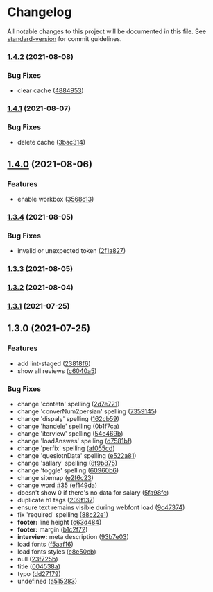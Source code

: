# Changelog

All notable changes to this project will be documented in this file. See [standard-version](https://github.com/conventional-changelog/standard-version) for commit guidelines.

### [1.4.2](https://github.com/jobguywork/website/compare/v1.4.1...v1.4.2) (2021-08-08)


### Bug Fixes

* clear cache ([4884953](https://github.com/jobguywork/website/commit/48849536eee25f4b938d88d366d0b5fea7defa25))

### [1.4.1](https://github.com/jobguywork/website/compare/v1.4.0...v1.4.1) (2021-08-07)


### Bug Fixes

* delete cache ([3bac314](https://github.com/jobguywork/website/commit/3bac314da86e5b3d232fe7a44f0d06fcbfd612cd))

## [1.4.0](https://github.com/jobguywork/website/compare/v1.3.4...v1.4.0) (2021-08-06)


### Features

* enable workbox ([3568c13](https://github.com/jobguywork/website/commit/3568c13e882cd47822fe6a5cf2199e4869d45362))

### [1.3.4](https://github.com/jobguywork/website/compare/v1.3.3...v1.3.4) (2021-08-05)


### Bug Fixes

* invalid or unexpected token ([2f1a827](https://github.com/jobguywork/website/commit/2f1a827ee9a6cd25294541483afdff2d4ab55067))

### [1.3.3](https://github.com/jobguywork/website/compare/v1.3.2...v1.3.3) (2021-08-05)

### [1.3.2](https://github.com/jobguywork/website/compare/v1.3.1...v1.3.2) (2021-08-04)

### [1.3.1](https://github.com/jobguywork/website/compare/v1.3.0...v1.3.1) (2021-07-25)

## 1.3.0 (2021-07-25)


### Features

* add lint-staged ([23818f6](https://github.com/jobguywork/website/commit/23818f66985e58e7fd3615f2616203421751f2a0))
* show all reviews ([c6040a5](https://github.com/jobguywork/website/commit/c6040a5bf26c1490cfb17f4947052eea1b7434e9))


### Bug Fixes

* change 'contetn' spelling ([2d7e721](https://github.com/jobguywork/website/commit/2d7e721c204c044319fcd7a28bff48d56837892d))
* change 'converNum2persian' spelling ([7359145](https://github.com/jobguywork/website/commit/73591456107b110a1d3eb8f328eaa5357cb2c11b))
* change 'dispaly' spelling ([162cb59](https://github.com/jobguywork/website/commit/162cb59ab85498d894e2d3479ba520666e7fe7ff))
* change 'handele' spelling ([0b1f7ca](https://github.com/jobguywork/website/commit/0b1f7ca014ded4703ece2e91c176bd88965c5a7f))
* change 'iterview' spelling ([54e469b](https://github.com/jobguywork/website/commit/54e469b45d2acf2eea78d27a43830b429e9a59c1))
* change 'loadAnswes' spelling ([d7581bf](https://github.com/jobguywork/website/commit/d7581bfe21019f791a145ce6798df521c027b7f9))
* change 'perfix' spelling ([af055cd](https://github.com/jobguywork/website/commit/af055cd492bfbf205daf1f2fc7faceae2770d786))
* change 'quesiotnData' spelling ([e522a81](https://github.com/jobguywork/website/commit/e522a818cb82f4d6540c73cd627e144142125cd9))
* change 'sallary' spelling ([8f9b875](https://github.com/jobguywork/website/commit/8f9b875c53ed0575ae93acf2dfdbc83af5481a76))
* change 'toggle' spelling ([60960b6](https://github.com/jobguywork/website/commit/60960b6b486a718e49c14f2c553b0e8a99c14172))
* change sitemap ([e2f6c23](https://github.com/jobguywork/website/commit/e2f6c23e46abbe3b55639aa8e33f45cffbaa90bf))
* change word [#35](https://github.com/jobguywork/website/issues/35) ([ef149da](https://github.com/jobguywork/website/commit/ef149daba19a5069abffbfba6a4c97bb752581a9))
* doesn't show 0 if there's no data for salary ([5fa98fc](https://github.com/jobguywork/website/commit/5fa98fc272a804550f547e31aceb376dea878e4a))
* duplicate h1 tags ([209f137](https://github.com/jobguywork/website/commit/209f1376eabe5f540fcc8194b54f8964c8c096e6))
* ensure text remains visible during webfont load ([9c47374](https://github.com/jobguywork/website/commit/9c473746b1b2e873599a68feb31efbf8e428552e))
* fix 'required' spelling ([88c22e1](https://github.com/jobguywork/website/commit/88c22e10eeb10c2b2c81932c6efd5be883067af0))
* **footer:** line height ([c63d484](https://github.com/jobguywork/website/commit/c63d484744fc2e3e7ca208aa8c5f6d05d3fecf97))
* **footer:** margin ([b1c2f72](https://github.com/jobguywork/website/commit/b1c2f72c6350cf31ad2f6bf9d8ef08864f1cc9f3))
* **interview:** meta description ([93b7e03](https://github.com/jobguywork/website/commit/93b7e035ce07dfe3dfab0f924072684849c9ab85))
* load fonts ([f5aaf16](https://github.com/jobguywork/website/commit/f5aaf160c2aa3c2a14623c253208aed5cef53023))
* load fonts styles ([c8e50cb](https://github.com/jobguywork/website/commit/c8e50cb6a539199a8ab513cf70206bb46997990d))
* null ([23f725b](https://github.com/jobguywork/website/commit/23f725b0a34c7fce08de16903ca05f6122c992f8))
* title ([004538a](https://github.com/jobguywork/website/commit/004538a40f945d31044589ebc7a49f218a32eb2c))
* typo ([dd27179](https://github.com/jobguywork/website/commit/dd27179b8b6dbbe4f0fdd3f1211afdacf9a121c8))
* undefined ([a515283](https://github.com/jobguywork/website/commit/a51528387a2717a4cd91be9b692b86056e0ba028))
